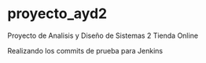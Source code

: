 proyecto_ayd2
=============

Proyecto de Analisis y Diseño de Sistemas 2 Tienda Online

Realizando los commits de prueba para Jenkins
